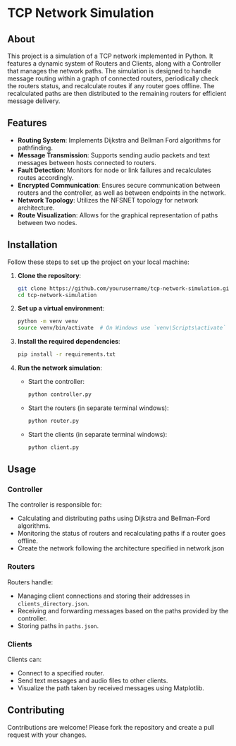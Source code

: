 # TCP Network Simulation

## About
This project is a simulation of a TCP network implemented in Python. It features a dynamic system of Routers and Clients, along with a Controller that manages the network paths. The simulation is designed to handle message routing within a graph of connected routers, periodically check the routers status, and recalculate routes if any router goes offline. The recalculated paths are then distributed to the remaining routers for efficient message delivery.

## Features
- **Routing System**: Implements Dijkstra and Bellman Ford algorithms for pathfinding.
- **Message Transmission**: Supports sending audio packets and text messages between hosts connected to routers.
- **Fault Detection**: Monitors for node or link failures and recalculates routes accordingly.
- **Encrypted Communication**: Ensures secure communication between routers and the controller, as well as between endpoints in the network.
- **Network Topology**: Utilizes the NFSNET topology for network architecture.
- **Route Visualization**: Allows for the graphical representation of paths between two nodes.

## Installation

Follow these steps to set up the project on your local machine:

1. **Clone the repository**:
   ```sh
   git clone https://github.com/yourusername/tcp-network-simulation.git
   cd tcp-network-simulation
   ```

2. **Set up a virtual environment**:
   ```sh
   python -m venv venv
   source venv/bin/activate  # On Windows use `venv\Scripts\activate`
   ```

3. **Install the required dependencies**:
   ```sh
   pip install -r requirements.txt
   ```

4. **Run the network simulation**:
   - Start the controller:
     ```sh
     python controller.py
     ```
   - Start the routers (in separate terminal windows):
     ```sh
     python router.py
     ```
   - Start the clients (in separate terminal windows):
     ```sh
     python client.py
     ```

## Usage

### Controller

The controller is responsible for:
- Calculating and distributing paths using Dijkstra and Bellman-Ford algorithms.
- Monitoring the status of routers and recalculating paths if a router goes offline.
- Create the network following the architecture specified in network.json

### Routers

Routers handle:
- Managing client connections and storing their addresses in `clients_directory.json`.
- Receiving and forwarding messages based on the paths provided by the controller.
- Storing paths in `paths.json`.

### Clients

Clients can:
- Connect to a specified router.
- Send text messages and audio files to other clients.
- Visualize the path taken by received messages using Matplotlib.

## Contributing

Contributions are welcome! Please fork the repository and create a pull request with your changes.
